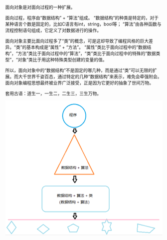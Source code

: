 ### 

面向对象是对面向过程的一种扩展。

面向过程，程序由“数据结构” + “算法”组成。
“数据结构”的种类是特定的，对于某种语言个数是固定的，比如C语言有int，string，bool等；
“算法”由各种函数与流程控制语句组成，它定义了对数据进行的操作。

面向对象主要比面向过程多了“类”的概念，可是这却导致了编程风格的巨大差异。“类”的基本构成是“属性” + “方法”。
“属性”类比于面向过程中的“数据结构”，“方法”类比于面向过程中的“算法”，“类”类比于面向过程中的特殊的“数据类型”，“对象”类比于用这种特殊类型创建的变量的值。

所以，面向对象中的“数据结构”不是固定的哪几种，而是通过“类”可以无限的扩展。而大千世界千姿百态，通过特定的几种“数据结构”来表示，难免会牵强附会。面向对象编程思想最终被业界广泛接受，正是因为它更好的抽象了世间万物。


套用古语：道生一，一生二，二生三，三生万物。

![Alt text](/images/2018/oop01.png "oop")